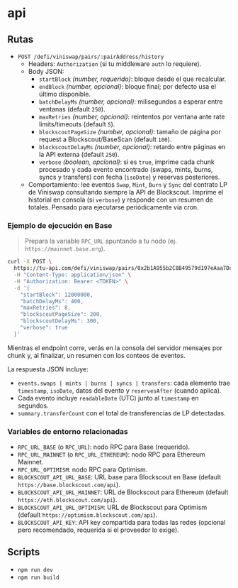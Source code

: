 # api

## Rutas

- `POST /defi/viniswap/pairs/:pairAddress/history`
  - Headers: `Authorization` (si tu middleware `auth` lo requiere).
  - Body JSON:
    - `startBlock` *(number, requerido)*: bloque desde el que recalcular.
    - `endBlock` *(number, opcional)*: bloque final; por defecto usa el último disponible.
    - `batchDelayMs` *(number, opcional)*: milisegundos a esperar entre ventanas (default `250`).
    - `maxRetries` *(number, opcional)*: reintentos por ventana ante rate limits/timeouts (default `5`).
    - `blockscoutPageSize` *(number, opcional)*: tamaño de página por request a Blockscout/BaseScan (default `100`).
    - `blockscoutDelayMs` *(number, opcional)*: retardo entre páginas en la API externa (default `250`).
    - `verbose` *(boolean, opcional)*: si es `true`, imprime cada chunk procesado y cada evento encontrado (swaps, mints, burns, syncs y transfers) con fecha (`isoDate`) y reservas posteriores.
  - Comportamiento: lee eventos `Swap`, `Mint`, `Burn` y `Sync` del contrato LP de Viniswap consultando siempre la API de Blockscout. Imprime el historial en consola (si `verbose`) y responde con un resumen de totales. Pensado para ejecutarse periódicamente vía cron.

### Ejemplo de ejecución en Base

> Prepara la variable `RPC_URL` apuntando a tu nodo (ej. `https://mainnet.base.org`).

```bash
curl -X POST \
  https://tu-api.com/defi/viniswap/pairs/0x2b1A955b2C8B49579d197eAaa7DcE7DBC7b4dA23/history \
  -H "Content-Type: application/json" \
  -H "Authorization: Bearer <TOKEN>" \
  -d '{
    "startBlock": 12000000,
    "batchDelayMs": 400,
    "maxRetries": 8,
    "blockscoutPageSize": 200,
    "blockscoutDelayMs": 300,
    "verbose": true
  }'
```

Mientras el endpoint corre, verás en la consola del servidor mensajes por chunk y, al finalizar, un resumen con los conteos de eventos.

La respuesta JSON incluye:

- `events.swaps | mints | burns | syncs | transfers`: cada elemento trae `timestamp`, `isoDate`, datos del evento y `reservesAfter` (cuando aplica).
- Cada evento incluye `readableDate` (UTC) junto al `timestamp` en segundos.
- `summary.transferCount` con el total de transferencias de LP detectadas.

### Variables de entorno relacionadas

- `RPC_URL_BASE` (o `RPC_URL`): nodo RPC para Base (requerido).
- `RPC_URL_MAINNET` (o `RPC_URL_ETHEREUM`): nodo RPC para Ethereum Mainnet.
- `RPC_URL_OPTIMISM`: nodo RPC para Optimism.
- `BLOCKSCOUT_API_URL_BASE`: URL base para Blockscout en Base (default `https://base.blockscout.com/api`).
- `BLOCKSCOUT_API_URL_MAINNET`: URL de Blockscout para Ethereum (default `https://eth.blockscout.com/api`).
- `BLOCKSCOUT_API_URL_OPTIMISM`: URL de Blockscout para Optimism (default `https://optimism.blockscout.com/api`).
- `BLOCKSCOUT_API_KEY`: API key compartida para todas las redes (opcional pero recomendado, requerida si el proveedor lo exige).

## Scripts

- `npm run dev`
- `npm run build`
